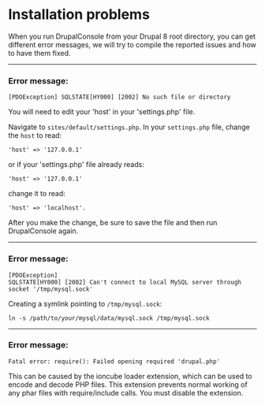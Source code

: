 # Installation problems 

When you run DrupalConsole from your Drupal 8 root directory, you can get different error messages, we will try to compile the reported issues and how to have them fixed.

--- 

### Error message:
```
[PDOException] SQLSTATE[HY000] [2002] No such file or directory
```
You will need to edit your 'host' in your 'settings.php' file. 

Navigate to `sites/default/settings.php`. In your `settings.php` file, change the `host` to read:
```
'host' => '127.0.0.1'
```
or if your 'settings.php' file already reads:
```
'host' => '127.0.0.1'
```
change it to read:
```
'host' => 'localhost'. 
```
After you make the change, be sure to save the file and then run DrupalConsole again.

---

### Error message:
```
[PDOException]
SQLSTATE[HY000] [2002] Can't connect to local MySQL server through socket '/tmp/mysql.sock'
```
Creating a symlink pointing to `/tmp/mysql.sock`:
```
ln -s /path/to/your/mysql/data/mysql.sock /tmp/mysql.sock
```

---

### Error message:
```
Fatal error: require(): Failed opening required 'drupal.php'
```
This can be caused by the ioncube loader extension, which can be used to encode
and decode PHP files. This extension prevents normal working of any phar files
with require/include calls. You must disable the extension.
